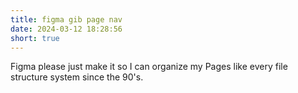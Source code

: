 ```yaml
---
title: figma gib page nav
date: 2024-03-12 18:28:56
short: true
---
```


Figma please just make it so I can organize my Pages like every file structure system since the 90's.
